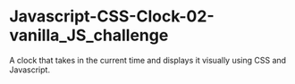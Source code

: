 # Javascript-CSS-Clock-02-vanilla_JS_challenge
A clock that takes in the current time and displays it visually using CSS and Javascript.
